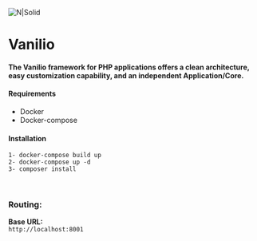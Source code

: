 ![N|Solid](https://www.brandbucket.com/sites/default/files/logo_uploads/41991/large_vanillio-01.png)
# Vanilio
#### The Vanilio framework for PHP applications offers a clean architecture, easy customization capability, and an independent Application/Core.

#### Requirements
<ul>  
<li> Docker </li>  
<li> Docker-compose</li>  
</ul>  

#### Installation
`` 1- docker-compose build up ``<br>
`` 2- docker-compose up -d ``<br>
`` 3- composer install ``<br>

<br>  

### Routing:
<b>Base URL:</b>  
```http://localhost:8001```
